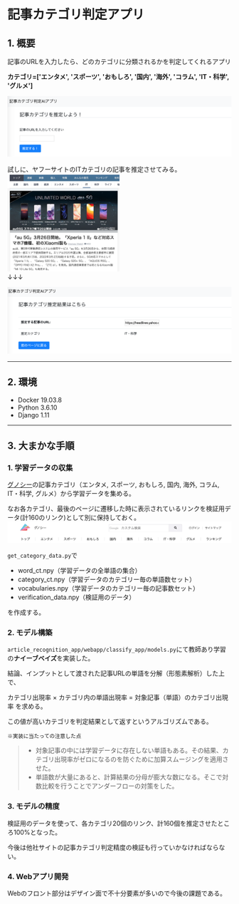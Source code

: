 # 記事カテゴリ判定アプリ

## 1. 概要
記事のURLを入力したら、どのカテゴリに分類されるかを判定してくれるアプリ

**カテゴリ=['エンタメ', 'スポーツ', 'おもしろ', '国内', '海外', 'コラム', 'IT・科学', 'グルメ']**

![](./screenshot/1.png)
　　　　　　　　　　　　　
　　　　　　　　　　　　　

試しに、ヤフーサイトのITカテゴリの記事を推定させてみる。                     
<img src='./screenshot/2.png' width=50%>
　　　　　　　　　　　　　
　　　　　　　　　　　　　
↓↓↓

![](./screenshot/3.png)

___
## 2. 環境
- Docker 19.03.8
- Python 3.6.10
- Django 1.11
___
## 3. 大まかな手順

### **1. 学習データの収集**
[グノシー](https://gunosy.com/)の記事カテゴリ（エンタメ, スポーツ, おもしろ, 国内, 海外, コラム, IT・科学, グルメ）から学習データを集める。

なお各カテゴリ、最後のページに遷移した時に表示されているリンクを検証用データ(計160のリンク)として別に保持しておく。
![](./screenshot/4.png)

`get_category_data.py`で
- word_ct.npy（学習データの全単語の集合）
- category_ct.npy（学習データのカテゴリー毎の単語数セット）
- vocabularies.npy（学習データのカテゴリー毎の記事数セット）
- verification_data.npy（検証用のデータ）

を作成する。

### **2. モデル構築**
`article_recognition_app/webapp/classify_app/models.py`にて教師あり学習の**ナイーブベイズ**を実装した。

結論、インプットとして渡された記事URLの単語を分解（形態素解析）した上で、

カテゴリ出現率 × カテゴリ内の単語出現率 = 対象記事（単語）のカテゴリ出現率
を求める。

この値が高いカテゴリを判定結果として返すというアルゴリズムである。

`※実装に当たっての注意した点`
>- 対象記事の中には学習データに存在しない単語もある。その結果、カテゴリ出現率がゼロになるのを防ぐために加算スムージングを適用させた。
>- 単語数が大量にあると、計算結果の分母が膨大な数になる。そこで対数比較を行うことでアンダーフローの対策をした。


### **3. モデルの精度**
検証用のデータを使って、各カテゴリ20個のリンク、計160個を推定させたところ100%となった。

今後は他社サイトの記事カテゴリ判定精度の検証も行っていかなければならない。

### **4. Webアプリ開発**
Webのフロント部分はデザイン面で不十分要素が多いので今後の課題である。
